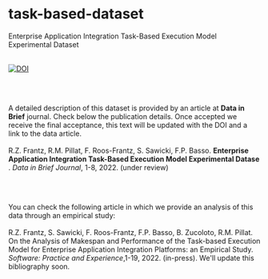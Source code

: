 # task-based-dataset
Enterprise Application Integration Task-Based Execution Model Experimental Dataset

<br>
<a href="https://zenodo.org/badge/latestdoi/202164711"><img src="https://zenodo.org/badge/202164711.svg" alt="DOI"></a>

<br><br>

A detailed description of this dataset is provided by an article at <b>Data in Brief</b> journal. Check below the publication details. Once accepted we receive the final acceptance, this text will be updated with the DOI and a link to the data article.
<br><br>
R.Z. Frantz, R.M. Pillat, F. Roos-Frantz, S. Sawicki, F.P. Basso. <b> Enterprise Application Integration Task-Based Execution Model Experimental Datase </b>. <i>Data in Brief Journal</i>, 1-8, 2022. (under review)

<br><br>

You can check the following article in which we provide an analysis of this data through an empirical study:
<br><br>
R.Z. Frantz, S. Sawicki, F. Roos-Frantz, F.P. Basso, B. Zucoloto, R.M. Pillat. On the Analysis of Makespan and Performance of the Task-based Execution Model for Enterprise Application Integration Platforms: an Empirical Study. <i>Software: Practice and Experience</i>,1-19, 2022. (in-press). We'll update this bibliography soon.


